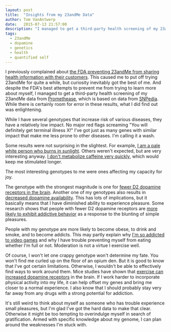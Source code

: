 ```yaml
---
layout: post
title:  "Insights from my 23andMe Data"
author: Tom VanAntwerp
date:   2015-07-13 21:57:00
description: "I managed to get a third-party health screening of my 23andMe data. While there is room for error in these results, what I did find out was enlightening."
tags:
  - 23andMe
  - dopamine
  - genetics
  - health
  - quantified self
---
```

I previously complained about [the FDA preventing 23andMe from sharing health information with their customers](http://tomvanantwerp.com/23andnotme/). This caused me to put off trying 23andMe for quite a while, but curiosity inevitably got the best of me. And despite the FDA's best attempts to prevent me from trying to learn more about myself, I managed to get a third-party health screening of my 23andMe data from [Promethease](https://promethease.com/ondemandagreed), which is based on data from [SNPedia](http://www.snpedia.com/index.php/SNPedia). While there is certainly room for error in these results, what I did find out was enlightening.

While I have several genotypes that increase risk of various diseases, they have a relatively low impact. No major red flags screaming "You will definitely get terminal illness X!" I've got just as many genes with similar impact that make me less prone to other diseases. I'm calling it a wash.

Some results were not surprising in the slightest. For example, [I am a pale white person who burns in sunlight](http://www.snpedia.com/index.php/Rs1393350(A;A)). Others weren't expected, but are very interesting anyway. [I don't metabolize caffeine very quickly](http://www.snpedia.com/index.php/Rs762551(A;C)), which would keep me stimulated longer.

The most interesting genotypes to me were ones affecting my capacity for joy.

The genotype with the strongest magnitude is one for [fewer D2 dopamine receptors in the brain](http://www.snpedia.com/index.php/Rs1800497(T;T)). Another one of my genotypes also results in [decreased dopamine availability](http://www.snpedia.com/index.php/Rs4680). This has lots of implications, but it basically means that I have diminished ability to experience pleasure. Some research shows that people with fewer D2 dopamine receptors are [more likely to exhibit addictive behavior](http://www.nytimes.com/2000/11/14/health/genetic-studies-promise-a-path-to-better-treatment-of-addictions.html) as a response to the blunting of simple pleasures.

People with my genotype are more likely to become obese, to drink and smoke, and to become addicts. This may partly explain why [I'm so addicted to video games](http://tomvanantwerp.com/addiction/) and why I have trouble preventing myself from eating whether I'm full or not. Moderation is not a virtue I exercise well.

Of course, I won't let one crappy genotype won't determine my fate. You won't find me curled up on the floor of an opium den. But it is good to know that I've got certain limitations. Otherwise, I wouldn't be able to effectively find ways to work around them. Mice studies have shown that [exercise can increased dopamine receptors](http://www.ncbi.nlm.nih.gov/pmc/articles/PMC3273304/) in the brain. If I work harder to incorporate physical activity into my life, it can help offset my genes and bring me closer to a normal experience. I also know that I should probably stay very far away from any drugs with a strong potential for addiction.

It's still weird to think about myself as someone who has trouble experience small pleasures, but I'm glad I've got the hard data to make that clear. Otherwise it might be too tempting to overindulge myself in search of gratification. Armed with specific knowledge about my genome, I can plan around the weaknesses I'm stuck with.
